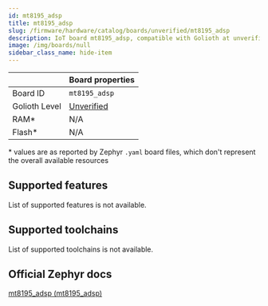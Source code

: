 ```yaml
---
id: mt8195_adsp
title: mt8195_adsp
slug: /firmware/hardware/catalog/boards/unverified/mt8195_adsp
description: IoT board mt8195_adsp, compatible with Golioth at unverified level.
image: /img/boards/null
sidebar_class_name: hide-item
---
```


[//]: # (This is an auto-generated file, do not edit! Changes to it will be lost upon re-generation)



|                | Board properties     |
| -------------  | -------------------- |
| Board ID       | `mt8195_adsp` |
| Golioth Level  | [Unverified](/firmware/hardware#unverified-boards) |
| RAM*           | N/A |
| Flash*         | N/A |

\* values are as reported by Zephyr `.yaml` board files, which don't represent the overall available resources



## Supported features

List of supported features is not available.

## Supported toolchains

List of supported toolchains is not available.

## Official Zephyr docs

[mt8195_adsp (mt8195_adsp)](https://docs.zephyrproject.org/latest/boards/mediatek/mt8195_adsp/doc/index.html)
